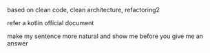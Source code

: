 based on clean code, clean architecture, refactoring2

refer a kotlin official document

make my sentence more natural and show me before you give me an answer
